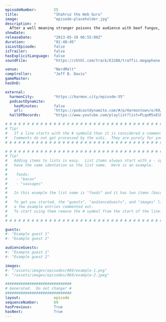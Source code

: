 ```yaml
---
episodeNumber:        55
title:                "Shahruz the Web Guru"
image:                "episode-placeholder.jpg"
description: >
  After a well meaning stranger poisons the audience with beef fungus, Chinese Ironman, Eddie Murphy, John Landis and Yakov Smirnoff are discussed. In D&D, everyone dies.
showDate:             
releaseDate:          "2013-05-10 06:55:00Z"
duration:             "01:48:45"
isLostEpisode:        false
isTrailer:            false
hasExplicitLanguage:  false
soundFile:            "https://chtbl.com/track/E2288/traffic.megaphone.fm/STA7654524907.mp3?updated=1554503594"

venue:                "NerdMelt"
comptroller:          "Jeff B. Davis"
gameMaster:           
hasDnD:               

external:
  harmonCity:         "https://harmon.city/episode-55"
  podcastDynamite:
    hasMinutes:       false
    url:              "https://podcastdynamite.com/#/p/Harmontown/e/69/55"
  hallOfRecords:      "https://www.youtube.com/playlist?list=PLqxM5x81hNObri-ojoNZzSNWIkqXuayGa"

# # # # # # # # # # # # # # # # # # # # # # # # # # # # # # # # # # # # # # # # # # # # #
# Tip!
#   If a line starts with the # symbold then it is considered a comment.
#   Comments do not get processed by the wiki.  They are purely for your information.
# # # # # # # # # # # # # # # # # # # # # # # # # # # # # # # # # # # # # # # # # # # # #

# # # # # # # # # # # # # # # # # # # # # # # # # # # # # # # # # # # # # # # # # # # # #
# Tip!
#   Adding items to lists is easy.  List items always start with a - symbol and have
#   have the same identation as the list name.  Here is an example.
#
#    foods:
#    - "bacon"
#    - "sausages"
#
#   In this example the list name is "foods" and it has two items (bacon, and sausages).
#
#   To get you started, the "guests", "audienceGuests", and "images" lists below have
#   a few example entries commented out.
#   To start using them remove the # symbol from the start of the line.
#
# # # # # # # # # # # # # # # # # # # # # # # # # # # # # # # # # # # # # # # # # # # # #

guests:
#- "Example guest 1"
#- "Example guest 2"

audienceGuests:
#- "Example guest 1"
#- "Example guest 2"

images:
#- "/assets/images/episodes/069/example-1.png"
#- "/assets/images/episodes/069/example-2.jpeg"

##############################
# Generated.  Do not change! #
##############################
layout:               episode
sequenceNumber:       69
hasPrevious:          True
hasNext:              True
---
```


<!-- The episode description will be rendered here -->

<!-- Add your content BELOW here -->
<!-- vvvvvvvvvvvvvvvvvvvvvvvvvvv -->




<!-- ^^^^^^^^^^^^^^^^^^^^^^^^^^^ -->
<!-- Add your content ABOVE here -->

<!-- The episode gallery will be rendered here -->